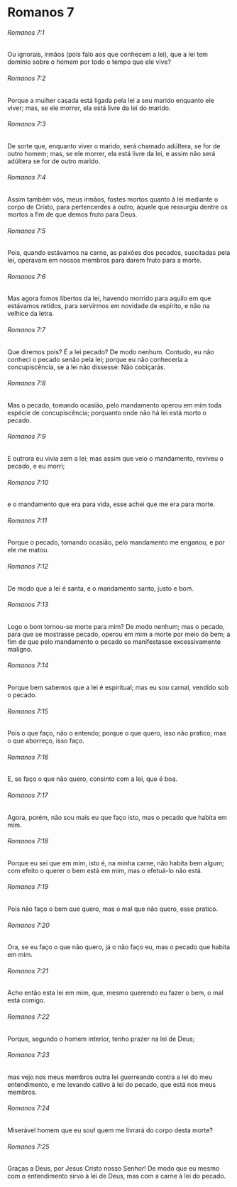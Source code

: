 # Romanos 7

###### Romanos 7:1

Ou ignorais, irmãos (pois falo aos que conhecem a lei), que a lei tem domínio sobre o homem por todo o tempo que ele vive?

###### Romanos 7:2

Porque a mulher casada está ligada pela lei a seu marido enquanto ele viver; mas, se ele morrer, ela está livre da lei do marido.

###### Romanos 7:3

De sorte que, enquanto viver o marido, será chamado adúltera, se for de outro homem; mas, se ele morrer, ela está livre da lei, e assim não será adúltera se for de outro marido.

###### Romanos 7:4

Assim também vós, meus irmãos, fostes mortos quanto à lei mediante o corpo de Cristo, para pertencerdes a outro, àquele que ressurgiu dentre os mortos a fim de que demos fruto para Deus.

###### Romanos 7:5

Pois, quando estávamos na carne, as paixões dos pecados, suscitadas pela lei, operavam em nossos membros para darem fruto para a morte.

###### Romanos 7:6

Mas agora fomos libertos da lei, havendo morrido para aquilo em que estávamos retidos, para servirmos em novidade de espírito, e não na velhice da letra.

###### Romanos 7:7

Que diremos pois? É a lei pecado? De modo nenhum. Contudo, eu não conheci o pecado senão pela lei; porque eu não conheceria a concupiscência, se a lei não dissesse: Não cobiçarás.

###### Romanos 7:8

Mas o pecado, tomando ocasião, pelo mandamento operou em mim toda espécie de concupiscência; porquanto onde não há lei está morto o pecado.

###### Romanos 7:9

E outrora eu vivia sem a lei; mas assim que veio o mandamento, reviveu o pecado, e eu morri;

###### Romanos 7:10

e o mandamento que era para vida, esse achei que me era para morte.

###### Romanos 7:11

Porque o pecado, tomando ocasião, pelo mandamento me enganou, e por ele me matou.

###### Romanos 7:12

De modo que a lei é santa, e o mandamento santo, justo e bom.

###### Romanos 7:13

Logo o bom tornou-se morte para mim? De modo nenhum; mas o pecado, para que se mostrasse pecado, operou em mim a morte por meio do bem; a fim de que pelo mandamento o pecado se manifestasse excessivamente maligno.

###### Romanos 7:14

Porque bem sabemos que a lei é espiritual; mas eu sou carnal, vendido sob o pecado.

###### Romanos 7:15

Pois o que faço, não o entendo; porque o que quero, isso não pratico; mas o que aborreço, isso faço.

###### Romanos 7:16

E, se faço o que não quero, consinto com a lei, que é boa.

###### Romanos 7:17

Agora, porém, não sou mais eu que faço isto, mas o pecado que habita em mim.

###### Romanos 7:18

Porque eu sei que em mim, isto é, na minha carne, não habita bem algum; com efeito o querer o bem está em mim, mas o efetuá-lo não está.

###### Romanos 7:19

Pois não faço o bem que quero, mas o mal que não quero, esse pratico.

###### Romanos 7:20

Ora, se eu faço o que não quero, já o não faço eu, mas o pecado que habita em mim.

###### Romanos 7:21

Acho então esta lei em mim, que, mesmo querendo eu fazer o bem, o mal está comigo.

###### Romanos 7:22

Porque, segundo o homem interior, tenho prazer na lei de Deus;

###### Romanos 7:23

mas vejo nos meus membros outra lei guerreando contra a lei do meu entendimento, e me levando cativo à lei do pecado, que está nos meus membros.

###### Romanos 7:24

Miserável homem que eu sou! quem me livrará do corpo desta morte?

###### Romanos 7:25

Graças a Deus, por Jesus Cristo nosso Senhor! De modo que eu mesmo com o entendimento sirvo à lei de Deus, mas com a carne à lei do pecado.

